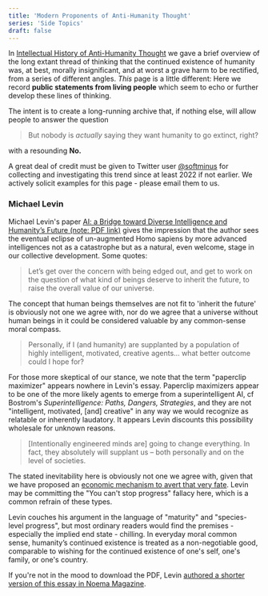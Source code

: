 ```yaml
---
title: 'Modern Proponents of Anti-Humanity Thought' 
series: 'Side Topics' 
draft: false
---
```


In
[Intellectual History of Anti-Humanity Thought](/side-topics/intellectual-history-doomers.md)
we gave a brief overview of the long extant thread of thinking that the
continued existence of humanity was, at best, morally insignificant, and at
worst a grave harm to be rectified, from a series of different angles. *This*
page is a little different: Here we record **public statements from living 
people** which seem to echo or further develop these lines of thinking. 

The intent is to create a long-running archive that, if nothing else, will allow
people to answer the question

>But nobody is *actually* saying they want humanity to go extinct, right?

with a resounding **No.**

A great deal of credit must be given to Twitter user
[@softminus](https://x.com/softminus)
for collecting and investigating this trend since at least 2022 if not earlier.
We actively solicit examples for this page - please email them to us.

### Michael Levin

Michael Levin's paper
[AI: a Bridge toward Diverse Intelligence and Humanity’s Future (note: PDF link)](https://osf.io/ez263/download/)
gives the impression that the author sees the eventual eclipse of un-augmented 
Homo sapiens by more advanced intelligences not as a catastrophe but as a 
natural, even welcome, stage in our collective development. Some quotes:

>Let’s get over the concern with being edged out, and get to work on the 
>question of what kind of beings deserve to inherit the future, 
>to raise the overall value of our universe.

The concept that human beings themselves are not fit to 'inherit the future'
is obviously not one we agree with, nor do we agree that a universe without
human beings in it could be considered valuable by any common-sense moral
compass.

>Personally, if I (and humanity) are supplanted by a population of highly 
>intelligent, motivated, creative agents… what better outcome could I hope for?

For those more skeptical of our stance, we note that the term "paperclip
maximizer" appears nowhere in Levin's essay. Paperclip maximizers appear to
be one of the more likely agents to emerge from a superintelligent AI, cf
Bostrom's *Superintelligence: Paths, Dangers, Strategies*, and they are not
"intelligent, motivated, \[and\] creative" in any way we would recognize as
relatable or inherently laudatory. It appears Levin discounts this possibility
wholesale for unknown reasons.

>\[Intentionally engineered minds are\] going to change everything. In fact, they 
>absolutely will supplant us – both personally and on the level of societies.

The stated inevitability here is obviously not one we agree with, given that
we have proposed an
[economic mechanism to avert that very fate](https://extinction-bounties.github.io/pitch/).
Levin may be committing the "You can't stop progress" fallacy here, which is
a common refrain of these types.

Levin couches his argument in the language of "maturity" and
"species-level progress", but most ordinary readers would find the premises -
especially the implied end state - chilling. In everyday moral common sense, 
humanity’s continued existence is treated as a non-negotiable good, comparable
to wishing for the continued existence of one's self, one's family, or one's
country.

If you're not in the mood to download the PDF,
Levin
[authored a shorter version of this essay in Noema Magazine](https://www.noemamag.com/ai-could-be-a-bridge-toward-diverse-intelligence/).

